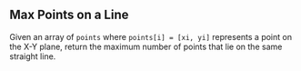 ## Max Points on a Line

Given an array of `points` where `points[i] = [xi, yi]` represents a point on the X-Y plane, return the maximum number of points that lie on the same straight line.
